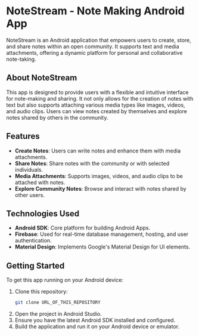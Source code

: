# NoteStream - Note Making Android App

NoteStream is an Android application that empowers users to create, store, and share notes within an open community. It supports text and media attachments, offering a dynamic platform for personal and collaborative note-taking.

## About NoteStream

This app is designed to provide users with a flexible and intuitive interface for note-making and sharing. It not only allows for the creation of notes with text but also supports attaching various media types like images, videos, and audio clips. Users can view notes created by themselves and explore notes shared by others in the community.

## Features

- **Create Notes**: Users can write notes and enhance them with media attachments.
- **Share Notes**: Share notes with the community or with selected individuals.
- **Media Attachments**: Supports images, videos, and audio clips to be attached with notes.
- **Explore Community Notes**: Browse and interact with notes shared by other users.

## Technologies Used

- **Android SDK**: Core platform for building Android Apps.
- **Firebase**: Used for real-time database management, hosting, and user authentication.
- **Material Design**: Implements Google's Material Design for UI elements.

## Getting Started

To get this app running on your Android device:

1. Clone this repository:
   ```bash
   git clone URL_OF_THIS_REPOSITORY
2. Open the project in Android Studio.
3. Ensure you have the latest Android SDK installed and configured.
4. Build the application and run it on your Android device or emulator.
